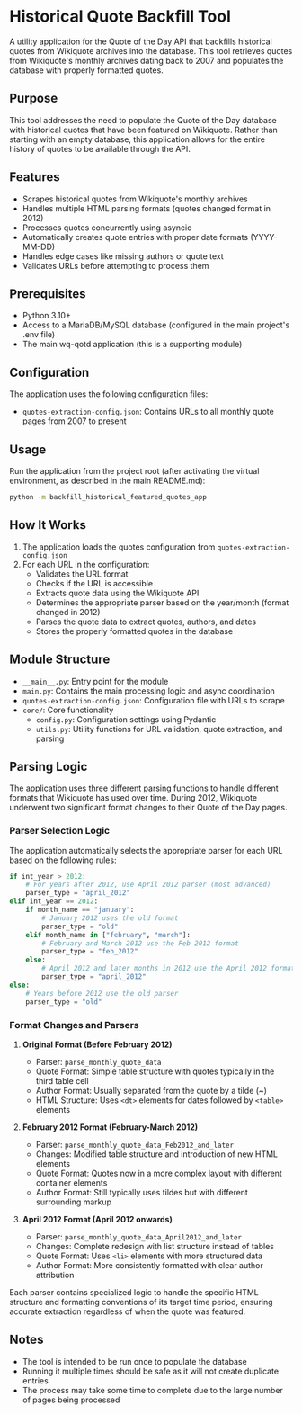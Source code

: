# Historical Quote Backfill Tool

A utility application for the Quote of the Day API that backfills historical quotes from Wikiquote archives into the database. This tool retrieves quotes from Wikiquote's monthly archives dating back to 2007 and populates the database with properly formatted quotes.

## Purpose

This tool addresses the need to populate the Quote of the Day database with historical quotes that have been featured on Wikiquote. Rather than starting with an empty database, this application allows for the entire history of quotes to be available through the API.

## Features

-   Scrapes historical quotes from Wikiquote's monthly archives
-   Handles multiple HTML parsing formats (quotes changed format in 2012)
-   Processes quotes concurrently using asyncio
-   Automatically creates quote entries with proper date formats (YYYY-MM-DD)
-   Handles edge cases like missing authors or quote text
-   Validates URLs before attempting to process them

## Prerequisites

-   Python 3.10+
-   Access to a MariaDB/MySQL database (configured in the main project's .env file)
-   The main wq-qotd application (this is a supporting module)

## Configuration

The application uses the following configuration files:

-   `quotes-extraction-config.json`: Contains URLs to all monthly quote pages from 2007 to present

## Usage

Run the application from the project root
(after activating the virtual environment, as described in the main README.md):

```bash
python -m backfill_historical_featured_quotes_app
```

## How It Works

1. The application loads the quotes configuration from `quotes-extraction-config.json`
2. For each URL in the configuration:
    - Validates the URL format
    - Checks if the URL is accessible
    - Extracts quote data using the Wikiquote API
    - Determines the appropriate parser based on the year/month (format changed in 2012)
    - Parses the quote data to extract quotes, authors, and dates
    - Stores the properly formatted quotes in the database

## Module Structure

-   `__main__.py`: Entry point for the module
-   `main.py`: Contains the main processing logic and async coordination
-   `quotes-extraction-config.json`: Configuration file with URLs to scrape
-   `core/`: Core functionality
    -   `config.py`: Configuration settings using Pydantic
    -   `utils.py`: Utility functions for URL validation, quote extraction, and parsing

## Parsing Logic

The application uses three different parsing functions to handle different formats that Wikiquote has used over time. During 2012, Wikiquote underwent two significant format changes to their Quote of the Day pages.

### Parser Selection Logic

The application automatically selects the appropriate parser for each URL based on the following rules:

```python
if int_year > 2012:
    # For years after 2012, use April 2012 parser (most advanced)
    parser_type = "april_2012"
elif int_year == 2012:
    if month_name == "january":
        # January 2012 uses the old format
        parser_type = "old"
    elif month_name in ["february", "march"]:
        # February and March 2012 use the Feb 2012 format
        parser_type = "feb_2012"
    else:
        # April 2012 and later months in 2012 use the April 2012 format
        parser_type = "april_2012"
else:
    # Years before 2012 use the old parser
    parser_type = "old"
```

### Format Changes and Parsers

1. **Original Format (Before February 2012)**

    - Parser: `parse_monthly_quote_data`
    - Quote Format: Simple table structure with quotes typically in the third table cell
    - Author Format: Usually separated from the quote by a tilde (~)
    - HTML Structure: Uses `<dt>` elements for dates followed by `<table>` elements

2. **February 2012 Format (February-March 2012)**

    - Parser: `parse_monthly_quote_data_Feb2012_and_later`
    - Changes: Modified table structure and introduction of new HTML elements
    - Quote Format: Quotes now in a more complex layout with different container elements
    - Author Format: Still typically uses tildes but with different surrounding markup

3. **April 2012 Format (April 2012 onwards)**
    - Parser: `parse_monthly_quote_data_April2012_and_later`
    - Changes: Complete redesign with list structure instead of tables
    - Quote Format: Uses `<li>` elements with more structured data
    - Author Format: More consistently formatted with clear author attribution

Each parser contains specialized logic to handle the specific HTML structure and formatting conventions of its target time period, ensuring accurate extraction regardless of when the quote was featured.

## Notes

-   The tool is intended to be run once to populate the database
-   Running it multiple times should be safe as it will not create duplicate entries
-   The process may take some time to complete due to the large number of pages being processed

